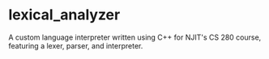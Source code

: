 # lexical_analyzer
A custom language interpreter written using C++ for NJIT's CS 280 course, featuring a lexer, parser, and interpreter.